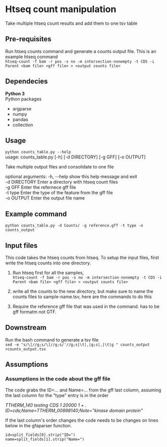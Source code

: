 # Htseq count manipulation
Take multiple htseq count results and add them to one tsv table

## Pre-requisites 
Run htseq counts command and generate a counts output file. This is an example htseq command \
`htseq-count -f bam -r pos -s no -m intersection-nonempty -t CDS -i Parent <bam file> <gff file> > <output counts file>`

## Dependecies 
**Python 3** \
Python packages 
- argparse
- numpy
- pandas
- collection 

## Usage 
`python counts_table.py --help` \
usage: counts_table.py [-h] [-d DIRECTORY] [-g GFF] [-o OUTPUT]

Take multiple output files and consolidate to one file

optional arguments:
  -h, --help    show this help message and exit \
  -d DIRECTORY  Enter a directory with htseq count files \
  -g GFF        Enter the refernece gff file \
  -t type       Enter the type of the feature from the gff file \
  -o OUTPUT     Enter the output file name

## Example command 
`python counts_table.py -d Counts/ -g reference.gff -t type -o counts_output`

## Input files
This code takes the htseq counts from htseq. To setup the input files, first write the htseq counts into one directory.
1) Run htseq first for all the samples, \
`htseq-count -f bam -r pos -s no -m intersection-nonempty -t CDS -i Parent <bam file> <gff file> > <output counts file>`

2) write all the counts to the new directory, but make sure to name the counts files to sample-name.tsv, here are the commands to do this 

3) Require the reference gff file that was used in the command. has to be gff formatm not GTF.

## Downstream 
Run the bash command to generate a tsv file \
`sed -e "s/\[//g;s/\]//g;s/'//g;s|\t|,|g;s|,|\t|g " counts_output >counts_output.tsv`

## Assumptions

### Assumptions in the code about the gff file
The code grabs the ID=... and Name=... from the gff last column, assuming the last column for the "type" entry is in the order 

  *TTHERM_140 testing CDS 1 20000 1 + . ID=cds;Name=TTHERM_00898140;Note="kinase domain protein"*

If the last column's order changes the code needs to be changes on lines below in the gfaparser function. 

    id=split_fields[0].strip("ID=")
    name=split_fields[1].strip("Name=")

